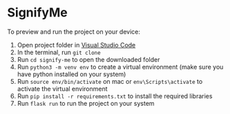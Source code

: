 
  # SignifyMe

  To preview and run the project on your device:
  1) Open project folder in <a href="https://code.visualstudio.com/download">Visual Studio Code</a>
  2) In the terminal, run `git clone `
  3) Run `cd signify-me` to open the downloaded folder
  4) Run `python3 -m venv env` to create a virtual environment (make sure you have python installed on your system)
  5) Run `source env/bin/activate` on mac or `env\Scripts\activate` to activate the virtual environment
  6) Run `pip install -r requirements.txt` to install the required libraries
  7) Run `flask run` to run the project on your system
  
